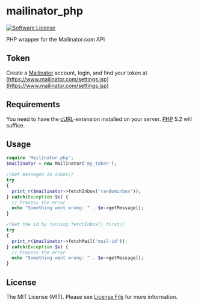 # mailinator_php

[![Software License](https://img.shields.io/badge/license-MIT-brightgreen.svg?style=flat-square)](https://github.com/brnlbs/mailinator/blob/master/LICENSE)

PHP wrapper for the Mailinator.com API

## Token
Create a [Mailinator](http://www.mailinator.com) account, login, and find your token at [https://www.mailinator.com/settings.jsp](https://www.mailinator.com/settings.jsp)

## Requirements
You need to have the [cURL](http://php.net/manual/en/book.curl.php)-extension installed on your server. [PHP](http://www.php.net) 5.2 will suffice.

## Usage
``` php
require 'Mailinator.php';
$mailinator = new Mailinator('my_token');

//Get messages in inbox//
try
{
  print_r($mailinator->fetchInbox('randominbox')); 
} catch(Exception $e) {
  // Process the error
  echo "Something went wrong: " . $e->getMessage();
}

//Get the id by running fetchInbox() first//
try
{
  print_r($mailinator->fetchMail('mail-id'));
} catch(Exception $e) {
  // Process the error
  echo "Something went wrong: " . $e->getMessage();
}
```

## License

The MIT License (MIT). Please see [License File](https://github.com/thepieterdc/mailinator_php/blob/master/LICENSE) for more information.

